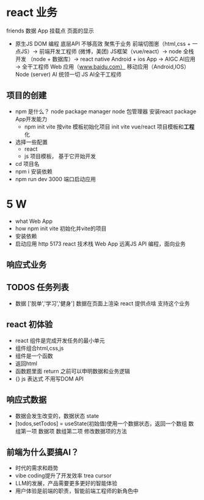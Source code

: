 # react 业务
friends 数据
App
挂载点
页面的显示
- 原生JS
  DOM 编程
  底层API 不够高效
  聚焦于业务
  前端切图崽（html,css + 一点JS）-> 前端开发工程师 (微博，美团) JS框架（vue/react）-> node 全栈开发 （node + 数据库）-> react native Android + ios App -> AIGC AI应用 -> 全干工程师
  Web 应用（www.baidu.com） 移动应用（Android,IOS）
  Node (server)  AI 统领一切 JS AI全干工程师
  

## **项目**的创建
- npm 是什么？ node package manager
  node 包管理器 安装react package App开发能力
  - npm init vite
    按vite 模板初始化项目 init
    vite vue/react 项目模板和**工程**化
- 选择一些配置
  - react
  - js
  项目模板， 基于它开始开发
- cd 项目名
- npm i 安装依赖
- npm run dev 
  3000 端口启动应用

# 5 W
- what Web App
- how npm init vite 初始化并vite的项目
- 安装依赖
- 启动应用 http 5173 react 技术栈 Web App
远离JS API 编程，面向业务
## 响应式业务
## TODOS 任务列表
  - 数据 ['脱单','学习','健身']
    数据在页面上渲染 react 提供点啥 支持这个业务

## react 初体验
- react 组件是完成开发任务的最小单元
- 组件组合html,css,js
- 组件是一个函数
- 返回html
- 函数题里面 return 之前可以申明数据和业务逻辑
- {} js 表达式 不用写DOM API

## 响应式数据
- 数据会发生改变的，数据状态 state
- [todos,setTodos] = useState(初始值)使用一个数据状态，返回一个数组
  数组第一项 数据项
  数组第二项 修改数据项的方法

## 前端为什么要搞AI？
- 时代的需求和趋势
- vibe coding提升了开发效率 trea cursor
- LLM的发展，产品需要更多更好的智能体验
- 用户体验是前端的职责，智能前端工程师的新角色中